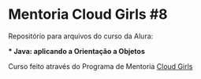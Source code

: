<h1>Mentoria Cloud Girls #8</h1>

<p>Repositório para arquivos do curso da Alura:</p>
<p><strong>* Java: aplicando a Orientação a Objetos</p></strong>


<p>Curso feito através do Programa de Mentoria <a href="https://www.cloudgirls.com.br/" target="_blank">Cloud Girls</p>


